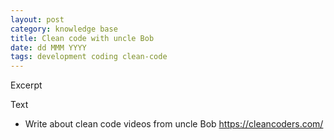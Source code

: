 ```yaml
---
layout: post
category: knowledge base
title: Clean code with uncle Bob
date: dd MMM YYYY
tags: development coding clean-code
---
```


Excerpt


Text
* Write about clean code videos from uncle Bob
https://cleancoders.com/
